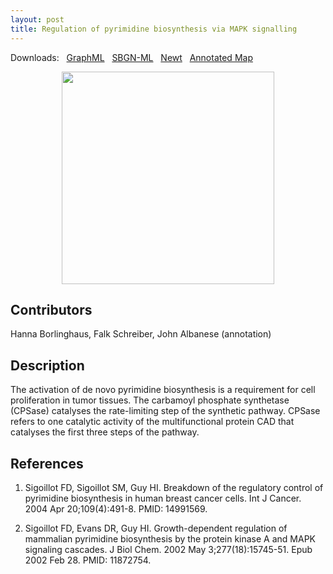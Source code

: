 ```yaml
---
layout: post
title: Regulation of pyrimidine biosynthesis via MAPK signalling
---
```


Downloads: &nbsp; 
[GraphML](../downloads/F020-pyrimidine.graphml) &nbsp;
[SBGN-ML](../downloads/F020-pyrimidine-SBGNv02.sbgn) &nbsp;
[Newt](http://web.newteditor.org/?URL=https://metabolismregulation.org/downloads/F020-pyrimidine.sbgn) &nbsp;
[Annotated Map](../images/F020-pyrimidine.html) &nbsp;
<p align="middle"><a href="/pyrimidine/"><img id="image" src="/downloads/F020-pyrimidine.png" width="340"/></a></p>

## Contributors 

Hanna Borlinghaus, Falk Schreiber, John Albanese (annotation)  

## Description

The activation of de novo pyrimidine biosynthesis is a requirement for cell proliferation in tumor tissues. The carbamoyl phosphate synthetase (CPSase) catalyses the rate-limiting step of the synthetic pathway. CPSase refers to one catalytic activity of the multifunctional protein CAD that catalyses the first three steps of the pathway. 



## References

1. Sigoillot FD, Sigoillot SM, Guy HI. Breakdown of the regulatory control of pyrimidine biosynthesis in human breast cancer cells. Int J Cancer. 2004 Apr 20;109(4):491-8. PMID: 14991569.

1. Sigoillot FD, Evans DR, Guy HI. Growth-dependent regulation of mammalian pyrimidine biosynthesis by the protein kinase A and MAPK signaling cascades. J Biol Chem. 2002 May 3;277(18):15745-51. Epub 2002 Feb 28. PMID: 11872754.
